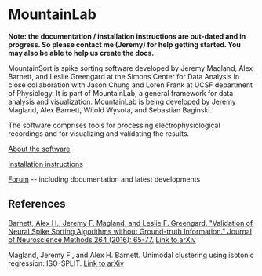 # MountainLab

**Note: the documentation / installation instructions are out-dated and in progress. So please contact me (Jeremy) for help getting started. You may also be able to help us create the docs.**

MountainSort is spike sorting software developed by Jeremy Magland, Alex Barnett, and Leslie Greengard at the Simons Center for Data Analysis in close collaboration with Jason Chung and Loren Frank at UCSF department of Physiology. It is part of MountainLab, a general framework for data analysis and visualization. MountainLab is being developed by Jeremy Magland, Alex Barnett, Witold Wysota, and Sebastian Baginski.

The software comprises tools for processing electrophysiological recordings and for visualizing and validating the results.

[About the software](https://mountainlab.vbulletin.net/articles/22-about-mountainlab)

[Installation instructions](https://mountainlab.vbulletin.net/articles/19-installing-mountainlab)

[Forum](https://mountainlab.vbulletin.net/) -- including documentation and latest developments

## References

[Barnett, Alex H., Jeremy F. Magland, and Leslie F. Greengard. "Validation of Neural Spike Sorting Algorithms without Ground-truth Information." Journal of Neuroscience Methods 264 (2016): 65-77.](http://www.ncbi.nlm.nih.gov/pubmed/26930629) [Link to arXiv](http://arxiv.org/abs/1508.06936)

Magland, Jeremy F., and Alex H. Barnett. Unimodal clustering using isotonic regression: ISO-SPLIT. [Link to arXiv](http://arxiv.org/abs/1508.04841)

